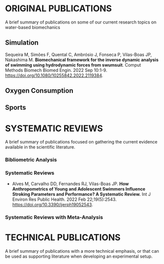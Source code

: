 # **ORIGINAL PUBLICATIONS**
A brief summary of publications on some of our current research topics on water-based biomechanics

## Simulation
Sequeira M, Simões F, Quental C, Ambrósio J, Fonseca P, Vilas-Boas JP, Nakashima M. **Biomechanical framework for the inverse dynamic analysis of swimming using hydrodynamic forces from swumsuit**. Comput Methods Biomech Biomed Engin. 2022 Sep 10:1-9. https://doi.org/10.1080/10255842.2022.2119384.

## Oxygen Consumption

## Sports


# SYSTEMATIC REVIEWS
A brief summary of publications focused on gathering the current evidence available in the scientific literature.
### Bibliometric Analysis

### Systematic Reviews
- Alves M, Carvalho DD, Fernandes RJ, Vilas-Boas JP. **How Anthropometrics of Young and Adolescent Swimmers Influence Stroking Parameters and Performance? A Systematic Review.** Int J Environ Res Public Health. 2022 Feb 22;19(5):2543. https://doi.org/10.3390/ijerph19052543.
 
### Systematic Reviews with Meta-Analysis


# TECHNICAL PUBLICATIONS
A brief summary of publications with a more technical emphasis, or that can be used as supporting literature when developing an experimental setup.


<!-- This content will not appear in the rendered Markdown -->
